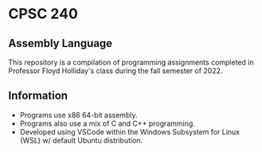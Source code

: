 # CPSC 240
## Assembly Language
This repository is a compilation of programming assignments completed in 
Professor Floyd Holliday's class during the fall semester of 2022.

## Information
* Programs use x86 64-bit assembly.
* Programs also use a mix of C and C++ programming.
* Developed using VSCode within the Windows Subsystem for Linux (WSL) w/ default Ubuntu distribution.
